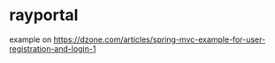 # rayportal

example on https://dzone.com/articles/spring-mvc-example-for-user-registration-and-login-1
